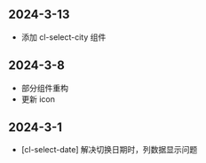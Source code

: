 ## 2024-3-13

-   添加 cl-select-city 组件

## 2024-3-8

-   部分组件重构
-   更新 icon

## 2024-3-1

-   [cl-select-date] 解决切换日期时，列数据显示问题

